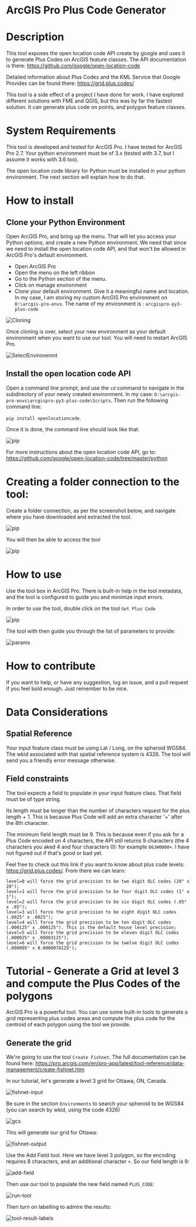 # ArcGIS Pro Plus Code Generator


# Description

This tool exposes the open location code API create by google and uses it to generate Plus Codes on ArcGIS feature classes. The API documentation is there: https://github.com/google/open-location-code

Detailed information about Plus Codes and the KML Service that Google Provides can be found there: https://grid.plus.codes/

This tool is a side effect of a project I have done for work. I have explored different solutions with FME and QGIS, but this was by far the fastest solution. It can generate plus code on points, and polygon feature classes.

# System Requirements

This tool is developed and tested for ArcGIS Pro. I have tested for ArcGIS Pro 2.7. Your python environment must be of 3.x (tested with 3.7, but I assume it works with 3.6 too). 

The open location code library for Python must be installed in your python environment. The next section will explain how to do that.

# How to install

## Clone your Python Environment

Open ArcGIS Pro, and bring up the menu. That will let you access your Python options, and create a new Python environment. We need that since we need to install the open location code API, and that won't be allowed in ArcGIS Pro's default environment.
 - Open ArcGIS Pro
 - Open the menu on the left ribbon
 - Go to the Python section of the menu.
 - Click on manage environment
 - Clone your default environment. Give it a meaningful name and location. In my case, I am storing my custom ArcGIS Pro environment on `D:\arcgis-pro-envs`. The name of my environment is : `arcgispro-py3-plus-code`

![Cloning](images/clone-environment.png)

Once cloning is over, select your new environment as your default environment when you want to use our tool. You will need to restart ArcGIS Pro.

![SelectEnvironemnt](images/select-python-environment.png)


## Install the open location code API

Open a command line prompt, and use the `cd` command to navigate in the subdirectory of your newly created environment. In my case: `D:\arcgis-pro-envs\arcgispro-py3-plus-code\Scripts`. Then run the following command line:

`pip install openlocationcode`. 

Once it is done, the command line should look like that.

![pip](images/pip-install.png)

For more instructions about the open location code API, go to: https://github.com/google/open-location-code/tree/master/python

# Creating a folder connection to the tool:

Create a folder connection, as per the screenshot below, and navigate where you have downloaded and extracted the tool.

![pip](images/folder-connection.png)

You will then be able to access the tool

![pip](images/folder-connection-2.png)

# How to use

Use the tool box in ArcGIS Pro. There is built-in help in the tool metadata, and the tool is configured to guide you and minimize input errors.

In order to use the tool, double click on the tool `Get Plus Code`

![pip](images/use-tools.png)

The tool with then guide you through the list of parameters to provide:

![params](images/parameters.png)



# How to contribute

If you want to help, or have any suggestion, log an issue, and a pull request if you feel bold enough. Just remember to be nice.

# Data Considerations

## Spatial Reference

Your input feature class must be using Lat / Long, on the spheroid WGS84. The wkid associated with that spatial reference system is 4326. The tool will send you a friendly error message otherwise.

## Field constraints

The tool expects a field to populate in your input feature class. That field must be of type string. 

Its length must be longer than the number of characters request for the plus length + 1. This is because Plus Code will add an extra character '+' after the 8th character. 

The minimum field length must be 9. This is because even if you ask for a Plus Code encoded on 4 characters, the API still returns 9 characters (the 4 characters you aked 4 and four characters 0): for example `86JW0000+`. I have not figured out if that's good or bad yet. 

Feel free to check out this link if you want to know about plus code levels: https://grid.plus.codes/. From there we can learn:

```
level=0 will force the grid precision to be two digit OLC codes (20° x 20°);
level=1 will force the grid precision to be four digit OLC codes (1° x 1°);
level=2 will force the grid precision to be six digit OLC codes (.05° x .05°);
level=3 will force the grid precision to be eight digit OLC codes (.0025° x .0025°);
level=4 will force the grid precision to be ten digit OLC codes (.000125° x .000125°). This is the default house level precision;
level=5 will force the grid precision to be eleven digit OLC codes (.000025° x .00003125°);
level=6 will force the grid precision to be twelve digit OLC codes (.000005° x 0.0000078125°);
```

# Tutorial - Generate a Grid at level 3 and compute the Plus Codes of the polygons

ArcGIS Pro is a powerful tool. You can use some built-in tools to generate a grid representing plus codes areas and compute the plus code for the centroid of each polygon using the tool we provide.

## Generate the grid

We're going to use the tool `Create Fishnet`. The full documentation can be found here: https://pro.arcgis.com/en/pro-app/latest/tool-reference/data-management/create-fishnet.htm

In our tutorial, let's generate a level 3 grid for Ottawa, ON, Canada.

![fishnet-input](images/create-fishnet.png)

Be sure in the section `Environments` to search your spheroid to be WGS84 (you can search by wkid, using the code 4326)

![gcs](images/fishnet-gcs.png)

This will generate our grid for Ottawa:

![fishnet-output](images/fishnet-output.png)

Use the Add Field tool. Here we have level 3 polygon, so the encoding requires 8 characters, and an additional character `+`. So our field length is 9:

![add-field](images/add-field.png)

Then use our tool to populate the new field named `PLUS_CODE`:

![run-tool](images/run-tool.png)

Then turn on labelling to admire the results:

![tool-result-labels](images/tool-result-labels.png)



